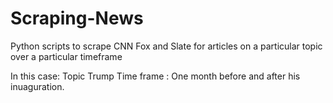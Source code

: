 # Scraping-News
Python scripts to scrape CNN Fox and Slate for articles on a particular topic over a particular timeframe

 In this case: Topic Trump
 Time frame : One month before and after his inuaguration. 

